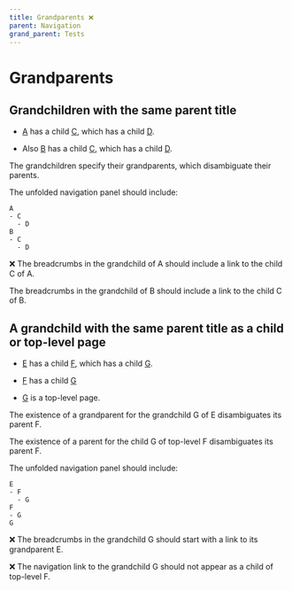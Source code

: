 ```yaml
---
title: Grandparents ❌
parent: Navigation
grand_parent: Tests
---
```


# Grandparents

## Grandchildren with the same parent title

- [A](a.html) has a child [C](ac.html), which has a child [D](acd.html).
  
- Also [B](b.html) has a child [C](bc.html), which has a child [D](bcd.html).

The grandchildren specify their grandparents, which disambiguate their parents.

The unfolded navigation panel should include:

```
A
- C
  - D
B
- C
  - D
```

❌ The breadcrumbs in the grandchild of A should include a link to the child C of A.

The breadcrumbs in the grandchild of B should include a link to the child C of B.

## A grandchild with the same parent title as a child or top-level page

- [E](e.html) has a child [F](ef.html), which has a child [G](efg.html).

- [F](f.html) has a child [G](fg.html)

- [G](g.html) is a top-level page.

The existence of a grandparent for the grandchild G of E disambiguates its parent F.

The existence of a parent for the child G of top-level F disambiguates its parent F.

The unfolded navigation panel should include:

```
E
- F
  - G
F
- G
G
```

❌ The breadcrumbs in the grandchild G should start with a link to its grandparent E.

❌ The navigation link to the grandchild G should not appear as a child of top-level F.
